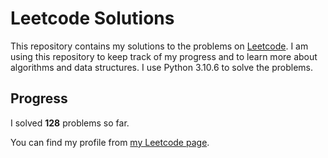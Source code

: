 # Leetcode Solutions

This repository contains my solutions to the problems on [Leetcode](https://leetcode.com/problemset/all/). I am using this repository to keep track of my progress and to learn more about algorithms and data structures. I use Python 3.10.6 to solve the problems.

## Progress

I solved **128** problems so far.

You can find my profile from [my Leetcode page](https://leetcode.com/taner_celikkiran/).
